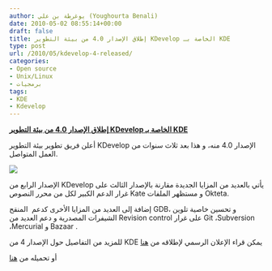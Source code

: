 ```yaml
---
author: يوغرطة بن علي (Youghourta Benali)
date: 2010-05-02 08:55:14+00:00
draft: false
title: إطلاق الإصدار 4.0 من بيئة التطوير KDevelop الخاصة بـ KDE
type: post
url: /2010/05/kdevelop-4-released/
categories:
- Open source
- Unix/Linux
- برمجيات
tags:
- KDE
- Kdevelop
---
```


[**إطلاق الإصدار 4.0 من بيئة التطوير KDevelop الخاصة بـ KDE**](https://www.it-scoop.com/2010/05/kdevelop-4-released/)


أعلن فريق تطوير بيئة التطوير KDevelop الإصدار 4.0 منه، و هذا بعد ثلاث سنوات من العمل المتواصل.

[![](https://www.it-scoop.com/wp-content/uploads/2010/05/KDevelopBanner.png)
](https://www.it-scoop.com/2010/05/kdevelop-4-released/)

الإصدار الرابع من KDevelop يأتي بالعديد من المزايا الجديدة مقارنة بالإصدار الثالث على غرار الدعم الكبير لكل من محرر النصوص Kate و مستظهر الملفات Okteta.

إضافة إلى العديد من المزايا الأخرى كدعم  المنقح GDB، و تحسين خاصية تلوين الشيفرات المصدرية و دعم العديد من Revision control على غرار Git ،Subversion ،Mercurial و Bazaar .

للمزيد من التفاصيل حول الإصدار 4 من KDE يمكن قراء الإعلان الرسمي لإطلاقه من [هنا](http://dot.kde.org/2010/05/01/kdevelop-40-stable-released-wild)

أو تحميله من [هنا](http://download.kde.org/download.php?url=stable/kdevelop/4.0.0/src/)
